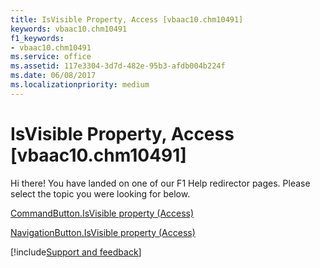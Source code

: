 ```yaml
---
title: IsVisible Property, Access [vbaac10.chm10491]
keywords: vbaac10.chm10491
f1_keywords:
- vbaac10.chm10491
ms.service: office
ms.assetid: 117e3304-3d7d-482e-95b3-afdb004b224f
ms.date: 06/08/2017
ms.localizationpriority: medium
---
```



# IsVisible Property, Access [vbaac10.chm10491]

Hi there! You have landed on one of our F1 Help redirector pages. Please select the topic you were looking for below.

[CommandButton.IsVisible property (Access)](https://msdn.microsoft.com/library/f5438725-4628-4f8e-1bf3-0027348b9285%28Office.15%29.aspx)

[NavigationButton.IsVisible property (Access)](https://msdn.microsoft.com/library/e288a0a8-40e2-9609-b11c-ac68438c2339%28Office.15%29.aspx)

[!include[Support and feedback](~/includes/feedback-boilerplate.md)]